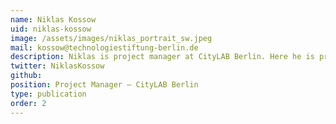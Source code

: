 ```yaml
---
name: Niklas Kossow
uid: niklas-kossow
image: /assets/images/niklas_portrait_sw.jpeg
mail: kossow@technologiestiftung-berlin.de
description: Niklas is project manager at CityLAB Berlin. Here he is primarily concerned with the Smart City Strategy of the State of Berlin. Prior to this, he completed his doctorate at the Hertie School in Berlin on the use of digital technologies in the fight against corruption. In the process, he developed an enthusiasm for technology, transparency and citizen participation. Niklas studied in London, St. Petersburg and Berlin.
twitter: NiklasKossow
github:
position: Project Manager – CityLAB Berlin
type: publication
order: 2
---
```

